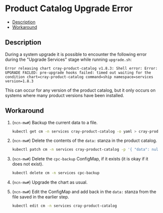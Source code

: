# Product Catalog Upgrade Error

- [Description](#description)
- [Workaround](#workaround)

## Description

During a system upgrade it is possible to encounter the following error during the "Upgrade Services" stage while running `upgrade.sh`:

```text
Error releasing chart cray-product-catalog v1.8.3: Shell error: Error: UPGRADE FAILED: pre-upgrade hooks failed: timed out waiting for the condition chart=cray-product-catalog command=ship namespace=services version=1.8.3
```

This can occur for any version of the product catalog, but it only occurs on systems where many product versions have been installed.

## Workaround

1. (`ncn-mw#`) Backup the current data to a file.

    ```bash
    kubectl get cm -n services cray-product-catalog -o yaml > cray-product-catalog-backup.yaml
    ```

1. (`ncn-mw#`) Delete the contents of the `data:` stanza in the product catalog.

    ```bash
    kubectl patch cm -n services cray-product-catalog -p '{ "data": null }'
    ```

1. (`ncn-mw#`) Delete the `cpc-backup` ConfigMap, if it exists (it is okay if it does not exist).

    ```bash
    kubectl delete cm -n services cpc-backup
    ```

1. (`ncn-mw#`) Upgrade the chart as usual.

1. (`ncn-mw#`) Edit the ConfigMap and add back in the `data:` stanza from the file saved in the earlier step.

    ```bash
    kubectl edit cm -n services cray-product-catalog
    ```
